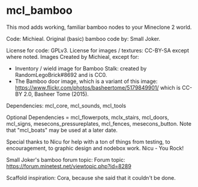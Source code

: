 mcl_bamboo
=========

This mod adds working, familiar bamboo nodes to your Mineclone 2 world.

Code: Michieal. Original (basic) bamboo code by: Small Joker.

License for code: GPLv3.
License for images / textures: CC-BY-SA except where noted.
Images Created by Michieal, except for:

* Inventory / wield image for Bamboo Stalk: created by RandomLegoBrick#8692 and is CC0.
* The Bamboo door image, which is a variant of this image: https://www.flickr.com/photos/basheertome/5179849901/ which
  is CC-BY 2.0,
  Basheer Tome (2015).

Dependencies: mcl_core, mcl_sounds, mcl_tools

Optional Dependencies = mcl_flowerpots, mclx_stairs, mcl_doors, mcl_signs, mesecons_pressureplates, mcl_fences,
mesecons_button.
Note that "mcl_boats" may be used at a later date.

Special thanks to Nicu for help with a ton of things from testing, to encouragement, to graphic design and nodebox work.
Nicu - You Rock!

Small Joker's bamboo forum topic:
Forum topic: https://forum.minetest.net/viewtopic.php?id=8289

Scaffold inspiration: Cora, because she said that it couldn't be done.